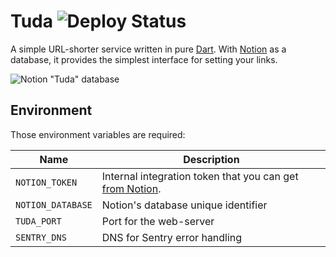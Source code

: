 # Tuda ![Deploy Status](https://img.shields.io/github/workflow/status/parabolahq/tuda/CI%20to%20GHCR%20and%20CD%20to%20Server?label=deploy)

A simple URL-shorter service written in pure [Dart](https://dart.dev). With [Notion](https://notion.so) as a database, it provides the simplest interface for setting your links.

![Notion "Tuda" database](https://user-images.githubusercontent.com/25728414/136678767-78ad3f24-14a3-4fc5-b5ba-a60637d864aa.png)

## Environment

Those environment variables are required:

| Name              | Description                                                                                        |
| ----------------- | -------------------------------------------------------------------------------------------------- |
| `NOTION_TOKEN`    | Internal integration token that you can get [from Notion](https://www.notion.so/my-integrations).  |
| `NOTION_DATABASE` | Notion's database unique identifier                                                                |
| `TUDA_PORT`       | Port for the web-server                                                                            |
| `SENTRY_DNS`      | DNS for Sentry error handling                                                                      |
